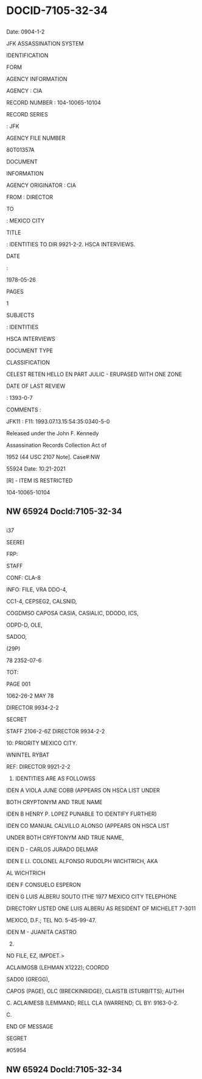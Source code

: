 # DOCID-7105-32-34

##
Date: 0904-1-2

JFK ASSASSINATION SYSTEM

IDENTIFICATION

FORM

AGENCY INFORMATION

AGENCY : CIA

RECORD NUMBER : 104-10065-10104

RECORD SERIES

: JFK

AGENCY FILE NUMBER

80T01357A

DOCUMENT

INFORMATION

AGENCY ORIGINATOR : CIA

FROM : DIRECTOR

TO

: MEXICO CITY

TITLE

: IDENTITIES TO DIR 9921-2-2. HSCA INTERVIEWS.

DATE

:

1978-05-26

PAGES

1

SUBJECTS

: IDENTITIES

HSCA INTERVIEWS

DOCUMENT TYPE

CLASSIFICATION

CELEST RETEN HELLO EN PART JULIC - ERUPASED WITH ONE ZONE

DATE OF LAST REVIEW

: 1393-0-7

COMMENTS :

JFK11 : F11: 1993.07.13.15:54:35:0340-5-0

Released under the John F. Kennedy

Assassination Records Collection Act of

1952 (44 USC 2107 Note]. Case#:NW

55924 Date: 10:21-2021

[R] - ITEM IS RESTRICTED

104-10065-10104

NW 65924 Docld:7105-32-34
---

##
i37

SEEREI

FRP:

STAFF

CONF: CLA-8

INFO: FILE, VRA DDO-4,

CC1-4, CEPSEG2, CALSNID,

COGDMSO CAPOSA CASIA, CASIALIC, DDODO, ICS,

ODPD-D, OLE,

SADOO,

(29P)

78 2352-07-6

TOT:

PAGE 001

1062-26-2 MAY 78

DIRECTOR 9934-2-2

SECRET

STAFF 2106-2-6Z DIRECTOR 9934-2-2

10: PRIORITY MEXICO CITY.

WNINTEL RYBAT

REF: DIRECTOR 9921-2-2

1. IDENTITIES ARE AS FOLLOWSS

IDEN A VIOLA JUNE COBB (APPEARS ON HSCA LIST UNDER

BOTH CRYPTONYM AND TRUE NAME

IDEN B HENRY P. LOPEZ PUNABLE TO IDENTIFY FURTHER)

IDEN CO MANUAL CALVILLO ALONSO (APPEARS ON HSCA LIST

UNDER BOTH CRYFTONYM AND TRUE NAME,

IDEN D - CARLOS JURADO DELMAR

IDEN E LI. COLONEL ALFONSO RUDOLPH WICHTRICH, AKA

AL WICHTRICH

IDEN F CONSUELO ESPERON

IDEN G LUIS ALBERU SOUTO (THE 1977 MEXICO CITY TELEPHONE

DIRECTORY LISTED ONE LUIS ALBERU AS RESIDENT OF MICHELET 7-3011

MEXICO, D.F.; TEL NO. 5-45-99-47.

IDEN M - JUANITA CASTRO

2.

NO FILE, EZ, IMPDET.>

ACLAIMGSB (LEHMAN X1222); COORDD

SAD00 (GREGG),

CAPOS (PAGE), OLC (BRECKINRIDGE), CLAISTB (STURBITTS); AUTHH

C. ACLAIMESB (LEMMAND; RELL CLA (WARREND; CL BY: 9163-0-2.

C.

END OF MESSAGE

SEGRET

#05954

NW 65924 Docld:7105-32-34
---


